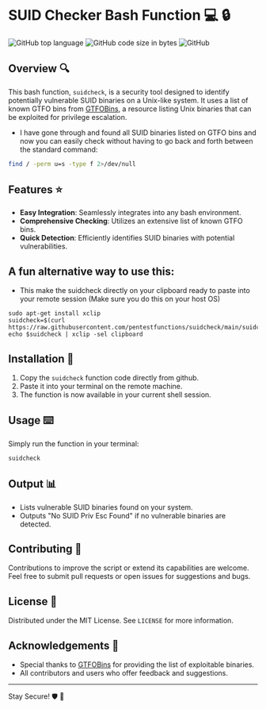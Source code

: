
# SUID Checker Bash Function :computer: :lock:

![GitHub top language](https://img.shields.io/badge/language-bash-blue)
![GitHub code size in bytes](https://img.shields.io/github/languages/code-size/user/repo)
![GitHub](https://img.shields.io/badge/license-MIT-green)

## Overview :mag:
This bash function, `suidcheck`, is a security tool designed to identify potentially vulnerable SUID binaries on a Unix-like system. It uses a list of known GTFO bins from [GTFOBins](https://gtfobins.github.io/), a resource listing Unix binaries that can be exploited for privilege escalation.
- I have gone through and found all SUID binaries listed on GTFO bins and now you can easily check without having to go back and forth between the standard command:

```bash
find / -perm u=s -type f 2>/dev/null
```

## Features :star:
- **Easy Integration**: Seamlessly integrates into any bash environment.
- **Comprehensive Checking**: Utilizes an extensive list of known GTFO bins.
- **Quick Detection**: Efficiently identifies SUID binaries with potential vulnerabilities.

## A fun alternative way to use this:
- This make the suidcheck directly on your clipboard ready to paste into your remote session (Make sure you do this on your host OS)
```
sudo apt-get install xclip
suidcheck=$(curl https://raw.githubusercontent.com/pentestfunctions/suidcheck/main/suidcheck); echo $suidcheck | xclip -sel clipboard
```

## Installation :wrench:
1. Copy the `suidcheck` function code directly from github.
2. Paste it into your terminal on the remote machine.
3. The function is now available in your current shell session.

## Usage :keyboard:
Simply run the function in your terminal:
```bash
suidcheck
```

## Output :bar_chart:
- Lists vulnerable SUID binaries found on your system.
- Outputs "No SUID Priv Esc Found" if no vulnerable binaries are detected.

## Contributing :handshake:
Contributions to improve the script or extend its capabilities are welcome. Feel free to submit pull requests or open issues for suggestions and bugs.

## License :scroll:
Distributed under the MIT License. See `LICENSE` for more information.

## Acknowledgements :clap:
- Special thanks to [GTFOBins](https://gtfobins.github.io/) for providing the list of exploitable binaries.
- All contributors and users who offer feedback and suggestions.

---

Stay Secure! :shield: :key:
